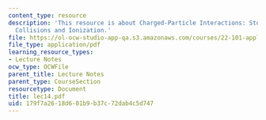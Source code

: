 ```yaml
---
content_type: resource
description: 'This resource is about Charged-Particle Interactions: Stopping Power,
  Collisions and Ionization.'
file: https://ol-ocw-studio-app-qa.s3.amazonaws.com/courses/22-101-applied-nuclear-physics-fall-2006/179f7a2618d601b9b37c72dab4c5d747_lec14.pdf
file_type: application/pdf
learning_resource_types:
- Lecture Notes
ocw_type: OCWFile
parent_title: Lecture Notes
parent_type: CourseSection
resourcetype: Document
title: lec14.pdf
uid: 179f7a26-18d6-01b9-b37c-72dab4c5d747
---
```

